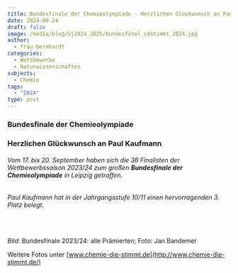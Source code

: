 ```yaml
---
title: Bundesfinale der Chemieolympiade - Herzlichen Glückwunsch an Paul Kaufmann
date: 2024-09-24
draft: false
image: /media/blog/Sj2024_2025/bundesfinal_cdstimmt_2024.jpg
author:
  - frau-bernhardt
categories:
  - Wettbewerbe
  - Naturwissenschaften
subjects:
  - Chemie
tags:
  - "2024"
type: post
---
```

### Bundesfinale der Chemieolympiade

### Herzlichen Glückwunsch an Paul Kaufmann

###### Vom 17. bis 20. September haben sich die 36 Finalisten der Wettbewerbssaison 2023/24 zum großen **Bundesfinale der Chemieolympiade** in Leipzig getroffen.

###### Paul Kaufmann hat in der Jahrgangsstufe 10/11 einen hervorragenden 3. Platz belegt.

‎

_Bild:_ Bundesfinale 2023/24: alle Prämierten; Foto: Jan Bandemer

Weitere Fotos unter [www.chemie-die-stimmt.de](http://www.chemie-die-stimmt.de/)
